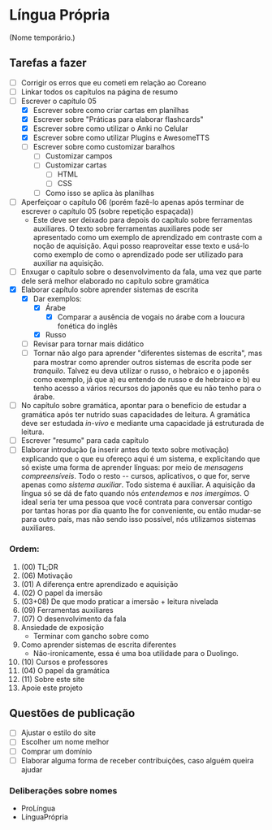 # Língua Própria

(Nome temporário.)

## Tarefas a fazer 

- [ ] Corrigir os erros que eu cometi em relação ao Coreano
- [ ] Linkar todos os capítulos na página de resumo
- [ ] Escrever o capítulo 05
  - [X] Escrever sobre como criar cartas em planilhas
  - [X] Escrever sobre "Práticas para elaborar flashcards"
  - [X] Escrever sobre como utilizar o Anki no Celular
  - [X] Escrever sobre como utilizar Plugins e AwesomeTTS
  - [ ] Escrever sobre como customizar baralhos
	- [ ] Customizar campos
	- [ ] Customizar cartas
		- [ ] HTML
		- [ ] CSS 
	- [ ] Como isso se aplica às planilhas
- [ ] Aperfeiçoar o capítulo 06 (porém fazê-lo apenas após terminar de escrever o capítulo 05 (sobre repetição espaçada))
	- Este deve ser deixado para depois do capítulo sobre ferramentas auxiliares. O texto sobre ferramentas auxiliares pode ser apresentado como um exemplo de aprendizado em contraste com a noção de aquisição. Aqui posso reaproveitar esse texto e usá-lo como exemplo de como o aprendizado pode ser utilizado para auxiliar na aquisição.
- [ ] Enxugar o capítulo sobre o desenvolvimento da fala, uma vez que parte dele será melhor elaborado no capítulo sobre gramática 
- [X] Elaborar capítulo sobre aprender sistemas de escrita
	- [X] Dar exemplos:
		- [X] Árabe
			- [X] Comparar a ausência de vogais no árabe com a loucura fonética do inglês
		- [X] Russo
    - [ ] Revisar para tornar mais didático
	- [ ] Tornar não algo para aprender "diferentes sistemas de escrita", mas para mostrar como aprender outros sistemas de escrita pode ser _tranquilo_. Talvez eu deva utilizar o russo, o hebraico e o japonês como exemplo, já que a) eu entendo de russo e de hebraico e b) eu tenho acesso a vários recursos do japonês que eu não tenho para o árabe.
- [ ] No capítulo sobre gramática, apontar para o benefício de estudar a gramática após ter nutrido suas capacidades de leitura. A gramática deve ser estudada _in-vivo_ e mediante uma capacidade já estruturada de leitura.
- [ ] Escrever "resumo" para cada capítulo
- [ ] Elaborar introdução (a inserir antes do texto sobre motivação) explicando que o que eu ofereço aqui é um sistema, e explicitando que só existe uma forma de aprender línguas: por meio de _mensagens compreensíveis_. Todo o resto -- cursos, aplicativos, o que for, serve apenas como _sistema auxiliar_. Todo sistema é auxiliar. A aquisição da língua só se dá de fato quando nós _entendemos_ e _nos imergimos_. O ideal seria ter uma pessoa que você contrata para conversar contigo por tantas horas por dia quanto lhe for conveniente, ou então mudar-se para outro país, mas não sendo isso possível, nós utilizamos sistemas auxiliares.

### Ordem: 
1.	(00) TL;DR
2.  (06) Motivação
3.  (01) A diferença entre aprendizado e aquisição
4.	(02) O papel da imersão
5.  (03+08) De que modo praticar a imersão + leitura nivelada
6.  (09) Ferramentas auxiliares
7.  (07) O desenvolvimento da fala
8.  Ansiedade de exposição
	- Terminar com gancho sobre como 
9.  Como aprender sistemas de escrita diferentes
	- Não-ironicamente, essa é uma boa utilidade para o Duolingo.
10. (10) Cursos e professores
11. (04) O papel da gramática
12. (11) Sobre este site
13. Apoie este projeto


## Questões de publicação
- [ ] Ajustar o estilo do site
- [ ] Escolher um nome melhor
- [ ] Comprar um domínio
- [ ] Elaborar alguma forma de receber contribuições, caso alguém queira ajudar

### Deliberações sobre nomes 

- ProLíngua
- LínguaPrópria
